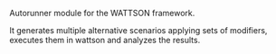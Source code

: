 Autorunner module for the WATTSON framework.

It generates multiple alternative scenarios applying sets of modifiers, executes them in wattson and analyzes the results. 